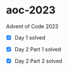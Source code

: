 # aoc-2023
Advent of Code 2023

- [x] Day 1 solved
- [x] Day 2 Part 1 solved
- [x] Day 2 Part 2 solved

